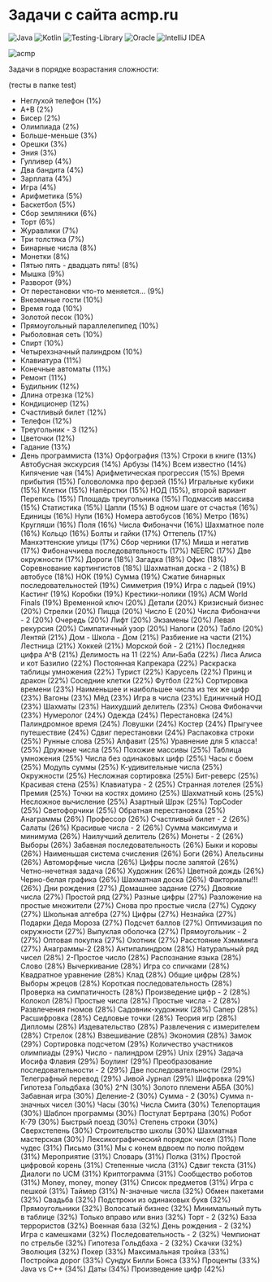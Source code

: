 # Задачи с сайта acmp.ru
![Java](https://img.shields.io/badge/java-%23ED8B00.svg?style=for-the-badge&logo=java&logoColor=white)
![Kotlin](https://img.shields.io/badge/kotlin-%230095D5.svg?style=for-the-badge&logo=kotlin&logoColor=white)
![Testing-Library](https://img.shields.io/badge/-TestingLibrary-%23E33332?style=for-the-badge&logo=testing-library&logoColor=white)
![Oracle](https://img.shields.io/badge/Oracle-F80000?style=for-the-badge&logo=oracle&logoColor=white)
![IntelliJ IDEA](https://img.shields.io/badge/IntelliJIDEA-000000.svg?style=for-the-badge&logo=intellij-idea&logoColor=white)

![acmp](https://user-images.githubusercontent.com/58209188/173552381-8c231f45-f535-4ac6-80db-351bac69789e.png)

Задачи в порядке возрастания сложности:

(тесты в папке test)

+ Неглухой телефон (1%)
+ A+B (2%)
+ Бисер (2%)
+ Олимпиада (2%)
+ Больше-меньше (3%)
+ Орешки (3%)
+ Эния (3%)
+ Гулливер (4%)
+ Два бандита (4%)
+ Зарплата (4%)
+ Игра (4%)
+ Арифметика (5%)
+ Баскетбол (5%)
+ Сбор земляники (6%)
+ Торт (6%)
+ Журавлики (7%)
+ Три толстяка (7%)
+ Бинарные числа (8%)
+ Монетки (8%)
+ Пятью пять - двадцать пять! (8%)
+ Мышка (9%)
+ Разворот (9%)
+ От перестановки что-то меняется... (9%)
+ Внеземные гости (10%)
+ Время года (10%)
+ Золотой песок (10%)
+ Прямоугольный параллелепипед (10%)
+ Рыболовная сеть (10%)
+ Спирт (10%)
+ Четырехзначный палиндром (10%)
+ Клавиатура (11%)
+ Конечные автоматы (11%)
+ Ремонт (11%)
+ Будильник (12%)
+ Длина отрезка (12%)
+ Кондиционер (12%)
+ Счастливый билет (12%)
+ Телефон (12%)
+ Треугольник - 3 (12%)
+ Цветочки (12%)
+ Гадание (13%)
+ День программиста (13%)
Орфография (13%)
Строки в книге (13%)
Автобусная экскурсия (14%)
Арбузы (14%)
Всем известно (14%)
Кипячение чая (14%)
Арифметическая прогрессия (15%)
Время прибытия (15%)
Головоломка про ферзей (15%)
Игральные кубики (15%)
Клетки (15%)
Напёрстки (15%)
НОД (15%), второй вариант
Перепись (15%)
Площадь треугольника (15%)
Подмассив массива (15%)
Статистика (15%)
Цапли (15%)
В одном шаге от счастья (16%)
Единицы (16%)
Нули (16%)
Номера автобусов (16%)
Метро (16%)
Кругляши (16%)
Поля (16%)
Числа Фибоначчи (16%)
Шахматное поле (16%)
Кольцо (16%)
Болты и гайки (17%)
Оттепель (17%)
Манхэттенские улицы (17%)
Сбор черники (17%)
Миша и негатив (17%)
Фибоначчиева последовательность (17%)
NEERC (17%)
Две окружности (17%)
Дороги (18%)
Загадка (18%)
Офис (18%)
Соревнование картингистов (18%)
Шахматная доска - 2 (18%)
В автобусе (18%)
НОК (19%)
Сумма (19%)
Сжатие бинарных последовательностей (19%)
Симметрия (19%)
Игра с ладьей (19%)
Кастинг (19%)
Коробки (19%)
Крестики-нолики (19%)
ACM World Finals (19%)
Временной ключ (20%)
Детали (20%)
Кризисный бизнес (20%)
Стрелки (20%)
Пицца (20%)
Число E (20%)
Числа Фибоначчи - 2 (20%)
Очередь (20%)
Лифт (20%)
Экзамены (20%)
Левая рекурсия (20%)
Симпатичный узор (20%)
Налоги (20%)
Табло (20%)
Лентяй (21%)
Дом - Школа - Дом (21%)
Разбиение на части (21%)
Лестница (21%)
Хоккей (21%)
Морской бой - 2 (21%)
Последняя цифра A^B (21%)
Делимость на 11 (22%)
Али-Баба (22%)
Лиса Алиса и кот Базилио (22%)
Постоянная Капрекара (22%)
Раскраска таблицы умножения (22%)
Турист (22%)
Карусель (22%)
Принц и дракон (22%)
Соседние клетки (22%)
Футбол (22%)
Сортировка времени (23%)
Наименьшее и наибольшее числа из тех же цифр (23%)
Вагоны (23%)
Мёд (23%)
Игра в числа (23%)
Единичный НОД (23%)
Шахматы (23%)
Наихудший делитель (23%)
Снова Фибоначчи (23%)
Нумеролог (24%)
Одежда (24%)
Перестановка (24%)
Палиндромное время (24%)
Ловушки (24%)
Костер (24%)
Прыгучее путешествие (24%)
Сдвиг перестановки (24%)
Распаковка строки (25%)
Рунные слова (25%)
Алфавит (25%)
Уравнение для 5 класса! (25%)
Дружные числа (25%)
Похожие массивы (25%)
Таблица умножения (25%)
Числа без одинаковых цифр (25%)
Часы с боем (25%)
Модуль суммы (25%)
К-удивительные числа (25%)
Окружности (25%)
Несложная сортировка (25%)
Бит-реверс (25%)
Красивая стена (25%)
Клавиатура - 2 (25%)
Странная лотелея (25%)
Премия (25%)
Точки на костях домино (25%)
Шахматный конь (25%)
Несложное вычисление (25%)
Азартный Шрэк (25%)
TopCoder (25%)
Светофорчики (25%)
Обратная перестановка (25%)
Анаграммы (26%)
Профессор (26%)
Счастливый билет - 2 (26%)
Салаты (26%)
Красивые числа - 2 (26%)
Сумма максимума и минимума (26%)
Наилучший делитель (26%)
Монеты - 2 (26%)
Выборы (26%)
Забавная последовательность (26%)
Быки и коровы (26%)
Наименьшая система счисления (26%)
Боги (26%)
Апельсины (26%)
Автоморфные числа (26%)
Цифры после запятой (26%)
Четно-нечетная задача (26%)
Художник (26%)
Цветной дождь (26%)
Черно-белая графика (26%)
Шахматная доска (26%)
Факториалы!!! (26%)
Дни рождения (27%)
Домашнее задание (27%)
Двоякие числа (27%)
Простой ряд (27%)
Разные цифры (27%)
Разложение на простые множители (27%)
Снова про простые числа (27%)
Судоку (27%)
Школьная алгебра (27%)
Цифры (27%)
Незнайка (27%)
Подарки Деда Мороза (27%)
Подсчет баллов (27%)
Оптимизация по окружности (27%)
Выпуклая оболочка (27%)
Прямоугольник - 2 (27%)
Оптовая покупка (27%)
Охотник (27%)
Расстояние Хэмминга (27%)
Анаграммы-2 (28%)
Антипалиндром (28%)
Натуральный ряд чисел (28%)
2-Простое число (28%)
Распознание языка (28%)
Слово (28%)
Вычеркивание (28%)
Игра со спичками (28%)
Квадратное уравнение (28%)
Клад (28%)
Общие цифры (28%)
Выборы жрецов (28%)
Короткая последовательность (28%)
Проверка на симпатичность (28%)
Произведение цифр - 2 (28%)
Колокол (28%)
Простые числа (28%)
Простые числа - 2 (28%)
Развлечения гномов (28%)
Садовник-художник (28%)
Сапер (28%)
Расшифровка (28%)
Седловые точки (28%)
Теория игр (28%)
Дипломы (28%)
Издевательство (28%)
Развлечения с измерителем (28%)
Стрелок (28%)
Взвешивание (28%)
Экономия (28%)
Замок (29%)
Сортировка подсчетом (29%)
Количество участников олимпиады (29%)
Число - палиндром (29%)
Unix (29%)
Задача Иосифа Флавия (29%)
Боулинг (29%)
Преобразование последовательности - 2 (29%)
Две последовательности (29%)
Телеграфный перевод (29%)
Jивой Jурнал (29%)
Шифровка (29%)
Гипотеза Гольдбаха (30%)
2^N (30%)
Золото племени АББА (30%)
Забавная игра (30%)
Деление-2 (30%)
Сумма - 2 (30%)
Сумма n-значных чисел (30%)
Часы (30%)
Числа Смита (30%)
Телепортация (30%)
Шаблон программы (30%)
Постулат Бертрана (30%)
Робот К-79 (30%)
Быстрый поезд (30%)
Степень строки (30%)
Сверхстепень (30%)
Строительство школы (30%)
Шахматная мастерская (30%)
Лексикографический порядок чисел (31%)
Поле чудес (31%)
Письмо (31%)
Мы с конем вдвоем по полю пойдем (31%)
Мероприятие (31%)
Словарь (31%)
Полка (31%)
Простой цифровой корень (31%)
Степенные числа (31%)
Сдвиг текста (31%)
Диалоги по UCM (31%)
Криптограмма (31%)
Сообщество роботов (31%)
Money, money, money (31%)
Список предметов (31%)
Игра с пешкой (31%)
Таймер (31%)
N-значные числа (32%)
Обмен пакетами (32%)
Свадьба (32%)
Подстроки из одинаковых букв (32%)
Прямоугольники (32%)
Волосатый бизнес (32%)
Минимальный путь в таблице (32%)
Только вправо или вниз (32%)
Торт - 2 (32%)
База террористов (32%)
Военная база (32%)
День рождения - 2 (32%)
Игра с камешками (32%)
Последовательность - 2 (32%)
Чемпионат по стрельбе (32%)
Гипотеза Гольдбаха - 2 (32%)
Скачки (32%)
Эволюция (32%)
Покер (33%)
Максимальная тройка (33%)
Постройка дорог (33%)
Сундук Билли Бонса (33%)
Проценты (33%)
Java vs C++ (34%)
Даты (34%)
Произведение цифр (42%)
